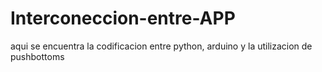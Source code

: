 # Interconeccion-entre-APP
aqui se encuentra la codificacion entre python, arduino y la utilizacion de pushbottoms
